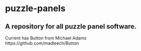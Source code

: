 # puzzle-panels
<p><h2>
A repository for all puzzle panel software.
</h2></p><bk><p>
Current has Button from Michael Adams https://github.com/madleech/Button

